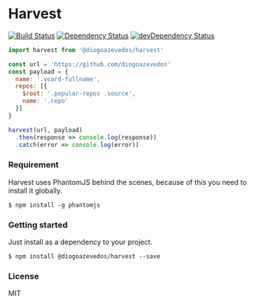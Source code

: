 # Harvest

[![Build Status](https://img.shields.io/travis/diogoazevedos/harvest/master.svg)](https://travis-ci.org/diogoazevedos/harvest)
[![Dependency Status](https://img.shields.io/david/diogoazevedos/harvest.svg)](https://david-dm.org/diogoazevedos/harvest)
[![devDependency Status](https://img.shields.io/david/dev/diogoazevedos/harvest.svg)](https://david-dm.org/diogoazevedos/harvest#info=devDependencies)

```javascript
import harvest from '@diogoazevedos/harvest'

const url = 'https://github.com/diogoazevedos'
const payload = {
  name: '.vcard-fullname',
  repos: [{
    $root: '.popular-repos .source',
    name: '.repo'
  }]
}

harvest(url, payload)
  .then(response => console.log(response))
  .catch(error => console.log(error))
```

### Requirement

Harvest uses PhantomJS behind the scenes, because of this you need to install it
globally.

```shell
$ npm install -g phantomjs 
```

### Getting started

Just install as a dependency to your project.

```shell
$ npm install @diogoazevedos/harvest --save
```

### License

MIT
